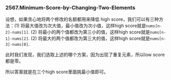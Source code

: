 ### 2567.Minimum-Score-by-Changing-Two-Elements

设想，如果贪心地将两个修改的名额都用来降低 high score，我们可以有三种方法：(1) 将最大值改为次大值，最小值改为次小值，这样high score就是`nums[n-2]-nums[1]`. (2) 将最小的两个值都改为第三小的值，这样high score就是`nums[n-1]-nums[2]`. (2) 将最大的两个值都改为第三大的值，这样high score就是`nums[n-3]-nums[0]`.

此时我们发现，我们选取上述的哪个方案，因为出现了重复元素，所以low score都是零。

所以答案就是在三个high score里面挑最小值即可。
